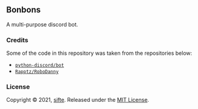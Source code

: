 ## Bonbons
A multi-purpose discord bot.

### Credits
Some of the code in this repository was taken from the repositories below:
- [`python-discord/bot`](https://github.com/python-discord/bot)
- [`Rapptz/RoboDanny`](https://github.com/Rapptz/RoboDanny)

### License

Copyright © 2021, [sifte](https://github.com/sifte). Released under the [MIT License](https://github.com/sifte/bonbons/blob/master/LICENSE).
